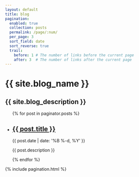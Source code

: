 ```yaml
---
layout: default
title: blog
pagination:
  enabled: true
  collection: posts
  permalink: /page/:num/
  per_page: 3
  sort_field: date
  sort_reverse: true
  trail:
    before: 1 # The number of links before the current page
    after: 3  # The number of links after the current page
---
```


<div class="post">

  <div class="header-bar">
    <h1>{{ site.blog_name }}</h1>
    <h2>{{ site.blog_description }}</h2>
  </div>


  <ul class="post-list">
    {% for post in paginator.posts %}
      <li>
        <h2><a class="post-title" href="{{ post.url | prepend: site.baseurl }}">{{ post.title }}</a></h2>
        <p class="post-meta">{{ post.date | date: '%B %-d, %Y' }}</p>
        <p>{{ post.description }}</p>
      </li>
    {% endfor %}
  </ul>

  {% include pagination.html %}

</div>
